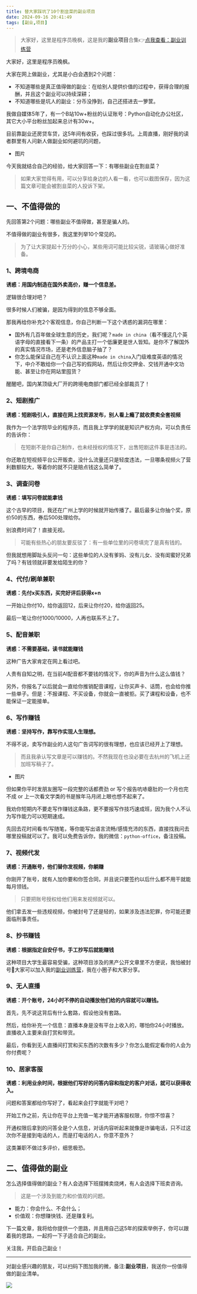 ```yaml
---
title: 替大家踩坑了10个割韭菜的副业项目
date: 2024-09-16 20:41:49
tags: [副业,项目]
---
```


> 大家好，这里是程序员晚枫，这是我的**副业项目**合集👉[点我查看：副业训练营](https://mp.weixin.qq.com/mp/appmsgalbum?__biz=Mzk0MjYzNTI3MQ==&action=getalbum&album_id=3342868959406227458&scene=173&subscene=227&sessionid=1718992067&enterid=1718992079&from_msgid=2247483924&from_itemidx=1&count=3&nolastread=1#wechat_redirect)

大家好，这里是程序员晚枫。

大家在网上做副业，尤其是小白会遇到2个问题：

- 不知道哪些是真正值得做的副业：在给别人提供价值的过程中，获得合理的报酬，并且这个副业可以持续深耕；
- 不知道哪些是坑人的副业：分币没挣到，自己还搭进去一箩筐。

我做自媒体5年了，有一个B站10w+粉丝的认证账号：Python自动化办公社区，其它大小平台粉丝加起来总计有30w+。

目前靠副业还房贷车贷，这5年间有收获，也踩过很多坑。上周直播，刚好我的读者群里有人问新人做副业如何避坑的问题，

- 图片

今天我就结合自己的经验，给大家回答一下：有哪些副业在割韭菜？

> 如果大家觉得有用，可以分享给身边的人看一看，也可以截图保存，因为这篇文章可能会被割韭菜的人投诉下架。


## 一、不值得做的

先回答第2个问题：哪些副业不值得做，甚至是骗人的。

不值得做的副业有很多，我这里列举10个常见的。

> 为了让大家提起十万分的小心，某些用词可能比较尖锐，请玻璃心做好准备。

### 1、跨境电商

**诱惑：用国内制造在国外卖高价，赚一个信息差。**

逻辑很合理对吧？

很多时候人们被骗，是因为得到的信息不够全面。

那我再给你补充2个客观信息，你自己判断一下这个诱惑的漏洞在哪里：

- 国外有几百年做全球生意的历史，我们呢？``made in china``（看不懂这几个英语字母的直接看下一条）的产品主打一个低廉更是世人皆知。是你不了解国外的真实情况市场，还是老外信息脑子抽了？
- 你怎么能保证自己在不认识上面这种``made in china``入门级难度英语的情况下，中介不敢给你一个自己写的假网站，然后让你交押金、交钱开通中文功能、甚至让你在网站里囤货？

醒醒吧，国内某顶级大厂开的跨境电商部门都已经全部裁员了！

### 2、短剧推广

**诱惑：短剧吸引人，直接在网上找资源发布，别人看上瘾了就收费卖全套视频**

我作为一个法学院毕业的程序员，而且我上学学的就是知识产权方向，可以负责任的告诉你：

> 在短剧不是你自己制作，也未经授权的情况下，出售短剧这件事是违法的。

你还敢在短视频平台公开贩卖，没什么流量还只是轻度违法，一旦哪条视频火了营利数额较大，等着你的就不只是赔点钱这么简单了。

### 3、调查问卷

**诱惑：填写问卷就能拿钱**

这个古早的项目，我还在广州上学的时候就开始传播了。最后最多让你抽个奖，原价50的东西，券后500处理给你。

别浪费时间了！直接无视。

> 可能有些热心的朋友要反驳了：有一些单位里的问卷填完了是真有钱的。

但我就想用脚趾头反问一句：这些单位的人没有爹妈、没有儿女、没有闺蜜好兄弟了吗？有钱领就非要发给陌生的你？

### 4、代付/刷单兼职

**诱惑：先付x买东西，买完好评后获得x+n**

一开始让你付10，给你返回12，后来让你付20，给你返回25。

最后一笔让你付1000/10000，人再也联系不上了。


### 5、配音兼职

**诱惑：不需要基础，读书就能赚钱**

这种广告大家肯定在网上看过吧。

人贵有自知之明，在当前AI配音都不要钱的情况下，你的声音为什么这么值钱？

另外，你报名了以后就会一直给你推销配音课程，让你买声卡、话筒，也会给你推一些单子。但是：不报课程、不买设备，你就会一直被拒。买了课程和设备，也不能保证一定能接单。

### 6、写作赚钱


**诱惑：坚持写作，靠写作实现人生理想。**

不得不说，卖写作副业的人这句广告词写的很有理想，也应该已经开上了理想。

> 而且我承认写文章是可以赚钱的。不然我现在也没必要在去杭州的飞机上还加班写稿子了。

- 图片

但如果你平时发朋友圈写一段完整的话都费劲 or 写个报告吭哧瘪肚的一个月也完不成 or 上一次看文学类的书是猴年马月闭上眼也想不起来了。

我劝你短期内不要走写作赚钱这条路，更不要报写作技巧速成班，因为我个人不认为写作能力可以短期速成。

先回去花时间看书/写随笔，等你能写出语言流畅/感情充沛的东西，直接找我问去哪里投稿就可以了。我可以免费告诉你，我的微信：``python-office``，备注投稿。


### 7、视频代发

**诱惑：开通账号，他们替你发视频，你躺赚**

你刚开了账号，就有人加你要和你签合同，并且说只要签约以后什么都不用干就能每月领钱。

> 只要把账号授权给他们用来发视频就可以。

他们拿去发一些违规视频，你被封号了还是轻的，如果涉及违法犯罪，你可能还要面临刑事责任。

### 8、抄书赚钱

**诱惑：根据指定自安仔书，手工抄写后就能赚钱**

这种项目大学生最容易受骗，这种项目涉及的黑产公开文章里不方便说，我怕被封号🤦‍大家可以加入我的[副业训练营]()，我在小圈子和大家分享。



### 9、无人直播

**诱惑：开个账号，24小时不停的自动播放他们给的内容就可以赚钱。**


首先，先不说这背后有什么套路，假设他没有套路。

然后，给你补充一个信息：直播本身是没有平台上收入的，哪怕你24小时播放。直播收入主要来自打赏和带货。

最后，你看到无人直播间打赏和买东西的次数有多少？你怎么能假定看你的人会为你付费呢？



### 10、居家客服

**诱惑：利用业余时间，根据他们写好的问答内容和指定的客户对话，就可以获得收入。**

问题和答案都给你写好了，看起来会打字就能干对吧？

开始工作之前，先让你在平台上充值一笔才能开通客服权限，你惊不惊喜？

开通权限后拿到的问答全是个人信息，对话内容听起来就像是诈骗电话，只不过这次你不是接到电话的人，而是打电话的人，你意不意外？

这类兼职不做过多评价，细思极恐。


## 二、值得做的副业

怎么选择值得做的副业？有人会选择下班摆摊卖烧烤，有人会选择下班卖咨询。

> 这是一个涉及到能力和价值观的问题。


- 能力：你会什么、不会什么；
- 价值观：你想赚快钱、还是赚复利。

下一篇文章，我将给你提供一个思路，并且用自己这5年的探索举例子，你可以跟着我的思路，一起捋一下子适合自己的副业。

关注我，开启自己副业！

-------

对副业感兴趣的朋友，可以扫码下图加我的微，备注:**副业项目**，我送你一份值得做的副业清单。

![](https://cos.python-office.com/wechat/wechat.jpg)